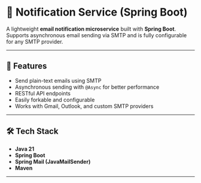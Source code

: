 # 📧 Notification Service (Spring Boot)

A lightweight **email notification microservice** built with **Spring Boot**.  
Supports asynchronous email sending via SMTP and is fully configurable for any SMTP provider.

---

## 🚀 Features
- Send plain-text emails using SMTP
- Asynchronous sending with `@Async` for better performance
- RESTful API endpoints
- Easily forkable and configurable
- Works with Gmail, Outlook, and custom SMTP providers

---

## 🛠 Tech Stack
- **Java 21**
- **Spring Boot**
- **Spring Mail (JavaMailSender)**
- **Maven**

---

